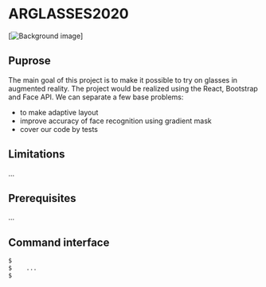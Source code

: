 # ARGLASSES2020


[![Background image](https://github.com/markporoshin/ARGlasses2020/blob/master/logo.png)]

## Puprose
The main goal of this project is to make it possible to try on glasses in augmented reality.
The project would be realized using the React, Bootstrap and Face API.
We can separate a few base problems:
- to make adaptive layout
- improve accuracy of face recognition using gradient mask
- cover our code by tests


## Limitations
...

## Prerequisites
...

## Command interface
```sh
$ 
$    ...
$ 
